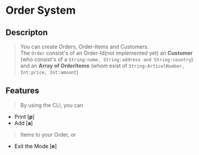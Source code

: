 # Order System

## Descripton

> You can create Orders, Order-Items and Customers. <br>
>The `Order` consist's of an Order-Id(not implemented yet) an **Customer** (who consist's of a ``String:name, String:address and String:country``)<br> and an **Array of OrderItems** (whom exist of ``String:ArticelNumber, Int:price, Int:amount``)

## Features

>By using the CLI, you can

- Print [**p**]
- Add [**a**]

> Items to your Order, or

- Exit the Mode [**e**]
